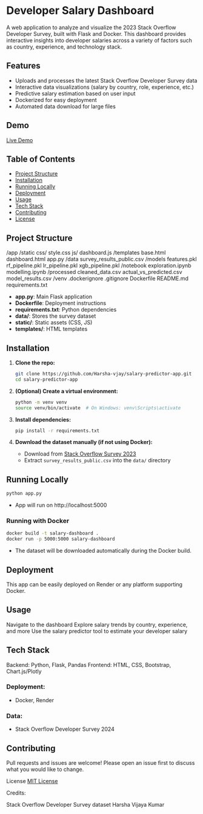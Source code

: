 # Developer Salary Dashboard

A web application to analyze and visualize the 2023 Stack Overflow Developer Survey, built with Flask and Docker. This dashboard provides interactive insights into developer salaries across a variety of factors such as country, experience, and technology stack.

## Features

- Uploads and processes the latest Stack Overflow Developer Survey data
- Interactive data visualizations (salary by country, role, experience, etc.)
- Predictive salary estimation based on user input
- Dockerized for easy deployment
- Automated data download for large files

## Demo

[Live Demo](https://salary-predictor-app.onrender.com/)

## Table of Contents

- [Project Structure](#project-structure)
- [Installation](#installation)
- [Running Locally](#running-locally)
- [Deployment](#deployment)
- [Usage](#usage)
- [Tech Stack](#tech-stack)
- [Contributing](#contributing)
- [License](#license)

## Project Structure
/app
    /static
        css/
            style.css
        js/
            dashboard.js
    /templates
        base.html
        dashboard.html
    app.py
/data
	survey_results_public.csv
/models
    features.pkl
    rf_pipeline.pkl
    lr_pipeline.pkl
    xgb_pipeline.pkl
/notebook
	exploration.ipynb
	modelling.ipynb
/processed
    cleaned_data.csv
	actual_vs_predicted.csv
	model_results.csv
/venv
.dockerignore
.gitignore
Dockerfile
README.md
requirements.txt

- **app.py**: Main Flask application
- **Dockerfile**: Deployment instructions
- **requirements.txt**: Python dependencies
- **data/**: Stores the survey dataset
- **static/**: Static assets (CSS, JS)
- **templates/**: HTML templates


## Installation

1. **Clone the repo:**
    ```sh
    git clone https://github.com/Harsha-vjay/salary-predictor-app.git
    cd salary-predictor-app
    ```

2. **(Optional) Create a virtual environment:**
    ```sh
    python -m venv venv
    source venv/bin/activate  # On Windows: venv\Scripts\activate
    ```

3. **Install dependencies:**
    ```sh
    pip install -r requirements.txt
    ```

4. **Download the dataset manually (if not using Docker):**
    - Download from [Stack Overflow Survey 2023](https://survey.stackoverflow.co/datasets/stack-overflow-developer-survey-2023.zip)
    - Extract `survey_results_public.csv` into the `data/` directory


## Running Locally

```sh
python app.py
```
- App will run on http://localhost:5000


### Running with Docker

```sh
docker build -t salary-dashboard .
docker run -p 5000:5000 salary-dashboard
```

- The dataset will be downloaded automatically during the Docker build.

## Deployment
This app can be easily deployed on Render or any platform supporting Docker.

## Usage
Navigate to the dashboard
Explore salary trends by country, experience, and more
Use the salary predictor tool to estimate your developer salary

## Tech Stack
Backend: Python, Flask, Pandas
Frontend: HTML, CSS, Bootstrap, Chart.js/Plotly

### Deployment: 
- Docker, Render

### Data: 
- Stack Overflow Developer Survey 2024

## Contributing
Pull requests and issues are welcome! Please open an issue first to discuss what you would like to change.

License
[MIT License](https://mit-license.org/)



Credits:

Stack Overflow Developer Survey dataset
Harsha Vijaya Kumar
